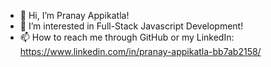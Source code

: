 - 👋 Hi, I’m Pranay Appikatla! 
- 👀 I’m interested in Full-Stack Javascript Development!
- 📫 How to reach me through GitHub or my LinkedIn: https://www.linkedin.com/in/pranay-appikatla-bb7ab2158/


<!---
pranayappikatla/pranayappikatla is a ✨ special ✨ repository because its `README.md` (this file) appears on your GitHub profile.
You can click the Preview link to take a look at your changes.
--->
